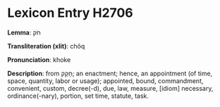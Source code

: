 # Lexicon Entry H2706

**Lemma**: חֹק

**Transliteration (xlit)**: chôq

**Pronunciation**: khoke

**Description**:
from חָקַק; an enactment; hence, an appointment (of time, space, quantity, labor or usage); appointed, bound, commandment, convenient, custom, decree(-d), due, law, measure, [idiom] necessary, ordinance(-nary), portion, set time, statute, task.

